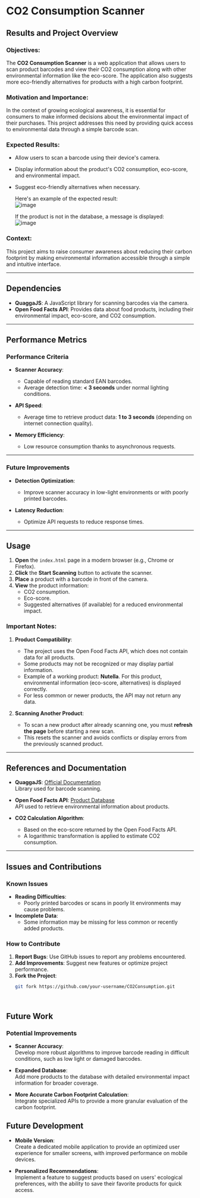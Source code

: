 # CO2 Consumption Scanner

## Results and Project Overview

### Objectives:
The **CO2 Consumption Scanner** is a web application that allows users to scan product barcodes and view their CO2 consumption along with other environmental information like the eco-score. The application also suggests more eco-friendly alternatives for products with a high carbon footprint.

### Motivation and Importance:
In the context of growing ecological awareness, it is essential for consumers to make informed decisions about the environmental impact of their purchases. This project addresses this need by providing quick access to environmental data through a simple barcode scan.

### Expected Results:
- Allow users to scan a barcode using their device's camera.
- Display information about the product's CO2 consumption, eco-score, and environmental impact.
- Suggest eco-friendly alternatives when necessary.

  Here's an example of the expected result:  
  ![image](https://github.com/user-attachments/assets/e8d0fba6-319a-489c-af3b-f355c8f82c58)

  If the product is not in the database, a message is displayed:  
  ![image](https://github.com/user-attachments/assets/36c1f5a5-276f-491a-90ba-1fbf4c445267)

### Context:
This project aims to raise consumer awareness about reducing their carbon footprint by making environmental information accessible through a simple and intuitive interface.

---

## Dependencies

- **QuaggaJS**: A JavaScript library for scanning barcodes via the camera.
- **Open Food Facts API**: Provides data about food products, including their environmental impact, eco-score, and CO2 consumption.

---

## Performance Metrics

### Performance Criteria

- **Scanner Accuracy**: 
  - Capable of reading standard EAN barcodes.
  - Average detection time: **< 3 seconds** under normal lighting conditions.

- **API Speed**:
  - Average time to retrieve product data: **1 to 3 seconds** (depending on internet connection quality).

- **Memory Efficiency**:
  - Low resource consumption thanks to asynchronous requests.

---

### Future Improvements

- **Detection Optimization**:
  - Improve scanner accuracy in low-light environments or with poorly printed barcodes.

- **Latency Reduction**:
  - Optimize API requests to reduce response times.

---

## Usage

1. **Open** the `index.html` page in a modern browser (e.g., Chrome or Firefox).
2. **Click** the **Start Scanning** button to activate the scanner.
3. **Place** a product with a barcode in front of the camera.
4. **View** the product information:
   - CO2 consumption.
   - Eco-score.
   - Suggested alternatives (if available) for a reduced environmental impact.

### Important Notes:

1. **Product Compatibility**:
   - The project uses the Open Food Facts API, which does not contain data for all products.
   - Some products may not be recognized or may display partial information.
   - Example of a working product: **Nutella**. For this product, environmental information (eco-score, alternatives) is displayed correctly.
   - For less common or newer products, the API may not return any data.

2. **Scanning Another Product**:
   - To scan a new product after already scanning one, you must **refresh the page** before starting a new scan.
   - This resets the scanner and avoids conflicts or display errors from the previously scanned product.

---

## References and Documentation

- **QuaggaJS**: [Official Documentation](https://github.com/serratus/quaggaJS)  
  Library used for barcode scanning.

- **Open Food Facts API**: [Product Database](https://world.openfoodfacts.org/data)  
  API used to retrieve environmental information about products.

- **CO2 Calculation Algorithm**:
  - Based on the eco-score returned by the Open Food Facts API.
  - A logarithmic transformation is applied to estimate CO2 consumption.

---

## Issues and Contributions

### Known Issues
- **Reading Difficulties**: 
  - Poorly printed barcodes or scans in poorly lit environments may cause problems.
- **Incomplete Data**:
  - Some information may be missing for less common or recently added products.

### How to Contribute
1. **Report Bugs**: Use GitHub issues to report any problems encountered.
2. **Add Improvements**: Suggest new features or optimize project performance.
3. **Fork the Project**:
   ```bash
   git fork https://github.com/your-username/CO2Consumption.git

  

## Future Work

### Potential Improvements

- **Scanner Accuracy**:  
  Develop more robust algorithms to improve barcode reading in difficult conditions, such as low light or damaged barcodes.

- **Expanded Database**:  
  Add more products to the database with detailed environmental impact information for broader coverage.

- **More Accurate Carbon Footprint Calculation**:  
  Integrate specialized APIs to provide a more granular evaluation of the carbon footprint.


## Future Development

- **Mobile Version**:  
  Create a dedicated mobile application to provide an optimized user experience for smaller screens, with improved performance on mobile devices.

- **Personalized Recommendations**:  
  Implement a feature to suggest products based on users' ecological preferences, with the ability to save their favorite products for quick access.










